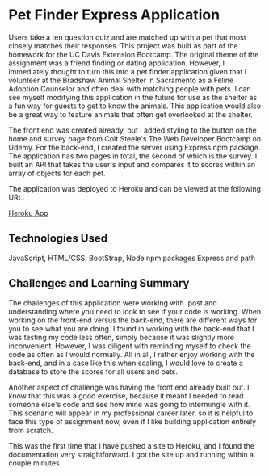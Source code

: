 # Pet Finder Express Application

Users take a ten question quiz and are matched up with a pet that most closely matches their responses. This project was built as part of the homework for the UC Davis Extension Bootcamp. The original theme of the assignment was a friend finding or dating application. However, I immediately thought to turn this into a pet finder application given that I volunteer at the Bradshaw Animal Shelter in Sacramento as a Feline Adoption Counselor and often deal with matching people with pets. I can see myself modifying this application in the future for use as the shelter as a fun way for guests to get to know the animals. This application would also be a great way to feature animals that often get overlooked at the shelter. 

The front end was created already, but I added styling to the button on the home and survey page from Colt Steele's The Web Developer Bootcamp on Udemy. For the back-end, I created the server using Express npm package. The application has two pages in total, the second of which is the survey. I built an API that takes the user's input and compares it to scores within an array of objects for each pet. 

The application was deployed to Heroku and can be viewed at the following URL:

[Heroku App](https://obscure-brushlands-56604.herokuapp.com/)

## Technologies Used

JavaScript, HTML/CSS, BootStrap, Node npm packages Express and path

## Challenges and Learning Summary

The challenges of this application were working with .post and understanding where you need to look to see if your code is working. When working on the front-end versus the back-end, there are different ways for you to see what you are doing. I found in working with the back-end that I was testing my code less often, simply because it was slightly more inconvenient. However, I was diligent with reminding myself to check the code as often as I would normally. All in all, I rather enjoy working with the back-end, and in a case like this when scaling, I would love to create a database to store the scores for all users and pets. 

Another aspect of challenge was having the front end already built out. I know that this was a good exercise, because it meant I needed to read someone else's code and see how mine was going to intermingle with it. This scenario will appear in my professional career later, so it is helpful to face this type of assignment now, even if I like building application entirely from scratch. 

This was the first time that I have pushed a site to Heroku, and I found the documentation very straightforward. I got the site up and running within a couple minutes. 

